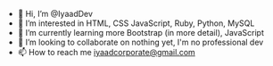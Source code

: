 - 👋 Hi, I’m @IyaadDev
- 👀 I’m interested in HTML, CSS JavaScript, Ruby, Python, MySQL
- 🌱 I’m currently learning more Bootstrap (in more detail), JavaScript
- 💞️ I’m looking to collaborate on nothing yet, I'm no professional dev
- 📫 How to reach me iyaadcorporate@gmail.com

<!---
IyaadDev/IyaadDev is a ✨ special ✨ repository because its `README.md` (this file) appears on your GitHub profile.
You can click the Preview link to take a look at your changes.
--->
